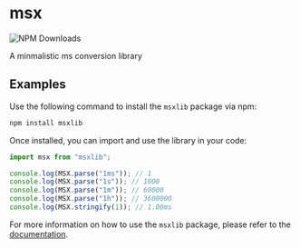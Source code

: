 # msx
![NPM Downloads](https://img.shields.io/npm/dy/msxlib)

A minmalistic ms conversion library

## Examples
Use the following command to install the `msxlib` package via npm:

```bash
npm install msxlib
```

Once installed, you can import and use the library in your code:

```typescript
import msx from "msxlib";

console.log(MSX.parse("1ms")); // 1
console.log(MSX.parse("1s")); // 1000
console.log(MSX.parse("1m")); // 60000
console.log(MSX.parse("1h")); // 3600000
console.log(MSX.stringify(1)); // 1.00ms
```

For more information on how to use the `msxlib` package, please refer to the [documentation](https://npmjs.com/package/msxlib).